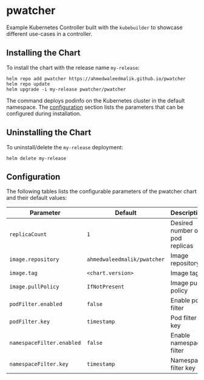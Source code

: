 # pwatcher

Example Kubernetes Controller built with the `kubebuilder` to showcase different use-cases in a controller.

## Installing the Chart

To install the chart with the release name `my-release`:

```console
helm repo add pwatcher https://ahmedwaleedmalik.github.io/pwatcher
helm repo update
helm upgrade -i my-release pwatcher/pwatcher
```

The command deploys podinfo on the Kubernetes cluster in the default namespace.
The [configuration](#configuration) section lists the parameters that can be configured during installation.

## Uninstalling the Chart

To uninstall/delete the `my-release` deployment:

```console
helm delete my-release
```

## Configuration

The following tables lists the configurable parameters of the pwatcher chart and their default values:

| Parameter                 | Default                     | Description                    |
| ------------------------- | --------------------------- | ------------------------------ |
| `replicaCount`            | `1`                         | Desired number of pod replicas |
| `image.repository`        | `ahmedwaleedmalik/pwatcher` | Image repository               |
| `image.tag`               | `<chart.version>`           | Image tag                      |
| `image.pullPolicy`        | `IfNotPresent`              | Image pull policy              |
| `podFilter.enabled`       | `false`                     | Enable pod filter              |
| `podFilter.key`           | `timestamp`                 | Pod filter key                 |
| `namespaceFilter.enabled` | `false`                     | Enable namespace filter        |
| `namespaceFilter.key`     | `timestamp`                 | Namespace filter key           |
